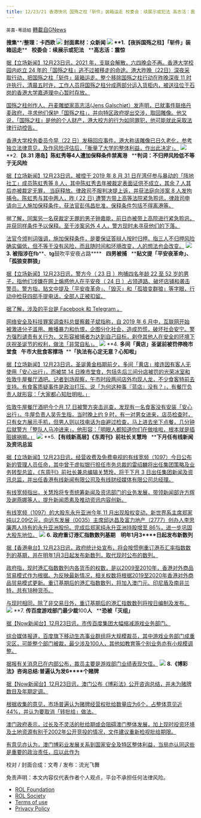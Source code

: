 ```yaml
---
title: 12/23/21 香港快讯 国殇之柱「斩件」装箱运走 校委会：续展示或犯法 高志活：震惊
---
```

`英喜-粵語組` [轉載自GNews](https://gnews.org/zh-hans/1784314/)

**搜集****/****整理：卡西欧**
![](https://assets.gnews.org/wp-content/uploads/2021/12/1223fenmian.jpg)
封面素材：众新闻
![](https://assets.gnews.org/wp-content/uploads/2021/12/Screen-Shot-2021-12-23-at-11.10.16-AM.png)
**1.****【夜拆国殇之柱】「斩件」装箱运走****   ****校委会：续展示或犯法****   ****高志活：震惊**

[据【立场新闻】12月23日讯，2021 年，支联会解散，六四晚会不再。香港大学校园内屹立  24 年的「国殇之柱」逃不过被移走的命途。港大昨晚（22日）深夜采取行动，把国殇之柱「斩件」装箱运走。整个移除国殇之柱行动在昨晚深夜 11 时许执行，清晨五时许，工作人员将国殇之柱分成两部分运入货柜内，被送往位于石岗的香港大学嘉道理中心暂时存放。](https://www.thestandnews.com/society/港大國殤之柱範圍-晚上遭圍板白布圍封)

[国殇之柱创作人、丹麦雕塑家高志活(Jens Galschiøt）发声明，已就事件联络丹麦政府，寻求他们保护「国殇之柱」，并向特区政府提出交涉，取回雕像。他又说，「国殇之柱」是他的个人财产，港大校方的行为如同罪犯，他可能就此采取法律行动控告。](https://www.thestandnews.com/society/港大國殤之柱範圍-晚上遭圍板白布圍封)

[香港大学校务委员今早（22 日）发稿回应事件，港大称该雕像已日久老化，参考独立法律意见，及作风险评估后，「衡量了大学的整体利益，作出此决定」。](https://www.thestandnews.com/society/港大國殤之柱範圍-晚上遭圍板白布圍封)
![](https://assets.gnews.org/wp-content/uploads/2021/12/Screen-Shot-2021-12-23-at-11.10.27-AM.png)
**2.****【****8.31 ****港岛】陈虹秀等****4****人遭加保释条件禁离港****   ****判词：不归押风险低不等于无风险**

[据【立场新闻】12月23日讯，被控于 2019 年 8 月 31 日在湾仔参与暴动的「阵地社工」成员陈虹秀等 8 人，其中陈虹秀去年被裁定表面证供不成立，其余 7 人其后亦被裁定无罪， 当庭释放。律政司不服判决提上诉，并获法庭向涉案 8 人发拘捕令。陈虹秀与其中两人，昨 ( 22 日) 遭警方带上高等法院紧急聆讯，律政司申请向三人施加保释条件，获法官彭伟昌批准，保释条件包括不得离港等。](https://www.thestandnews.com/court/831-港島陳虹秀等-4-人遭加保釋條件禁離港-判詞不歸押風險低不等於無風險)

据[了解，同案另一名获裁定无罪的男子钟嘉能，前日亦被带上高院进行紧急聆讯，并获同样条件予以保释。至于涉案另外 4 人，警方现时未寻获他们的下落。](https://www.thestandnews.com/court/831-港島陳虹秀等-4-人遭加保釋條件禁離港-判詞不歸押風險低不等於無風險)

[法官今颁判词强调，施加保释条件，是要保证答辩人按时归押。指三人不归押风险确实偏低，但不等于没有风险，而且随时间和环境改变，人的想法也会改变。](https://www.thestandnews.com/court/831-港島陳虹秀等-4-人遭加保釋條件禁離港-判詞不歸押風險低不等於無風險)
![](https://assets.gnews.org/wp-content/uploads/2021/12/Screen-Shot-2021-12-23-at-11.10.36-AM.png)
**3. ****被指涉在****fb****、****tg****鼓吹平安夜占路****   ****四男被捕****   ****贴文提「平安夜革命」、「孤狼变群狼」**

[据【立场新闻】12月23日讯，警方今（ 23 日 ）拘捕四名年龄 22 至 52 岁的男子，指他们涉嫌在网上煽惑他人在平安夜（ 24 日 ）占领道路、破坏店铺和袭击警员。警方指，贴文中提及「平安夜革命」、「毁灭」和「孤狼变群狼」等字眼，行动中检获四部手提电话，全部人正被扣留。](https://www.thestandnews.com/society/被指涉在fbtg鼓吹平安夜佔路-四男被捕-貼文提平安夜革命孤狼變群狼)

[据了解，涉及的平台是 Facebook 和 Telegram 。](https://www.thestandnews.com/society/被指涉在fbtg鼓吹平安夜佔路-四男被捕-貼文提平安夜革命孤狼變群狼)

[网络安全及科技罪案调查科总督察戴子斌指称，自 2019 年 6 月中，互联网开始被激进分子滥用、散播暴力和仇恨，企图分化社会，造成恐慌，破坏社会安宁。警方强烈谴责有关行为，又形容被捕者为达到自己目标，剥夺其他人在安全的环境下庆祝圣诞节的权利，做法「非常自私」。](https://www.thestandnews.com/society/被指涉在fbtg鼓吹平安夜佔路-四男被捕-貼文提平安夜革命孤狼變群狼)
![](https://assets.gnews.org/wp-content/uploads/2021/12/Screen-Shot-2021-12-23-at-11.10.45-AM.png)
**4. ****多间「黄店」圣诞前被罚停晚市堂食****   ****午市大批食客撑场****  ****「执法有心定无意？心知啦」**

[据【立场新闻】12月23日讯，圣诞黄金档期前夕，多间「黄店」接连因有客人无使用「安心出行」，而被禁 14 日晚市堂食，包括先后三间分店被罚的光荣冰室和佐敦牛屋餐厅酒吧。记者到场观察，午市时段两间店外均现人龙，不少食客特前去支持。有食客质疑事件是政治打压、说「为何这种事『蓝店』没有？」，有餐厅负责人就形容：「大家都心知肚明啦。」](https://www.thestandnews.com/society/多間黃店聖誕前被罰停晚市堂食-午市大批食客撐場-執法有心定無意心知啦)

[佐敦牛屋餐厅酒吧今个月 17 日被警方突击巡查，发现有一名食客没有安装「安心出行」。牛屋负责人吴先生指，当时晚上约 9 时，有一对男女进来，店员检查时，只有女方展示手机，但男人则以找电话为由避过检查，马上进去坐下点餐，几分钟后就警方「整队人马冲进来」，他形容：「明眼人都知道你们在做啥啦，根本就是插赃嫁祸嘛。」](https://www.thestandnews.com/society/多間黃店聖誕前被罰停晚市堂食-午市大批食客撐場-執法有心定無意心知啦)
![](https://assets.gnews.org/wp-content/uploads/2021/12/Screen-Shot-2021-12-23-at-11.10.54-AM.png)
**5.****【有线新高层】《东周刊》前社长关慧玲****   ****下月任有线新闻及资讯总监**

[据【立场新闻】12月23日讯，经营收费及免费电视的有线宽频（1097）今日公布新的管理人员任命，其中曾于虚拟银行担任市务总裁的雷绍麟将出任集团策略及业务转型总监，《东周刊》前社长兼总编辑关慧玲，将于下月 3 日出任集团新闻及资讯总监，并出任香港有线新闻有限公司及有线财经媒体有限公司总经理。](https://www.thestandnews.com/society/有線新高層東周刊前社長關慧玲-下月任有線新聞及資訊總監)

[有线宽频指出，关慧玲将专责统筹新闻及资讯部门的业务发展，带领新闻部许方辉及谢燕娜等人，提升新闻质素及推动资讯内容创新。](https://www.thestandnews.com/society/有線新高層東周刊前社長關慧玲-下月任有線新聞及資訊總監)

[有线宽频（1097）的大股东永升亚洲今年 11 月出现股权变动，新世界系主席郑家纯以2.09亿元，向远东发展（0035）主席邱达昌及富力地产（2777）创办人李思廉两人持有的永升亚洲股份。完成后郑家纯永升亚洲持股增至 86%，进一步巩固大股东地位。](https://www.thestandnews.com/society/有線新高層東周刊前社長關慧玲-下月任有線新聞及資訊總監)
![](https://assets.gnews.org/wp-content/uploads/2021/12/Screen-Shot-2021-12-23-at-11.11.03-AM.png)
**6. ****政府重订港汇指数数列基期　明年****1****月****3****日起发布新数列**

[据【香港电台】12月23日讯，政府统计处宣布，将会按惯例重订港币汇率指数数列的基期，并在明年1月3日起发布新数列，取代现时公布的数列。](https://news.rthk.hk/rthk/ch/component/k2/1625698-20211223.htm?spTabChangeable=0)

[政府指，现时港汇指数数列内各货币的权数，是以2009至2010年，香港对外商品贸易模式作为根据。为反映最新情况，相关权数将根据2019至2020年香港对外商品贸易模式更新。重订基期后的港汇指数数列，将加入澳门元、印尼盾及南非兰特，共有18种货币。](https://news.rthk.hk/rthk/ch/component/k2/1625698-20211223.htm?spTabChangeable=0)

[与现时相同，除了非交易日外，重订基期后的港汇指数数列将按日编制及发布。](https://news.rthk.hk/rthk/ch/component/k2/1625698-20211223.htm?spTabChangeable=0)
![](https://assets.gnews.org/wp-content/uploads/2021/12/Screen-Shot-2021-12-23-at-11.11.14-AM.png)
**7. ****传百度游戏部门最少裁****100****人****   ****恐被「灭组」**

[据【Now新闻台】12月23日讯，市传百度集团大幅缩减游戏业务部门。](https://news.now.com/home/finance/player?newsId=460970)

[综合媒体报道，百度旗下移动生态事业群组将大规模裁员，其中游戏业务部门成重灾区，可能整个部门被裁，最少涉及100人，其他如教育等个别业务亦有小规模调整。](https://news.now.com/home/finance/player?newsId=460970)

[据报有关消息已在内部公布，裁员主要是游戏部门业绩表现欠佳。](https://news.now.com/home/finance/player?newsId=460970)
![](https://assets.gnews.org/wp-content/uploads/2021/12/Screen-Shot-2021-12-23-at-11.11.23-AM.png)
**8.****《博彩法》咨询总结****:****普遍认为发****6****个赌牌**

[据【Now新闻台】12月23日讯，澳门公布《博彩法》公开咨询总结，并未为赌牌数目及年期定调。](https://news.now.com/home/finance/player?newsId=460995)

[根据收集的意见，市场普遍认为赌牌经营权批给数量应为6个，占整体意见近44%，并认为要取消「转批给」做法。](https://news.now.com/home/finance/player?newsId=460995)

[澳门政府表示，过长及不灵活的批给期或会阻碍澳门整体发展，加上现时投资环境及土地资源有别于2002年公开竞投的情况，文件建议重新检视批给期限。](https://news.now.com/home/finance/player?newsId=460995)

[有意见亦认为，澳门博彩业发展关系到国家安全及特区整体利益，当局亦认同这些是重要的政治责任，应以此作为](https://news.now.com/home/finance/player?newsId=460995)

校对 / 封面合成：文粤 / 发布：流光飞舞

 

免责声明：本文内容仅代表作者个人观点，平台不承担任何法律风险。

- [ROL Foundation](https://rolfoundation.org/)
- [ROL Society](https://rolsociety.org/)
- [Terms of use](https://gnews.org/terms-of-use-3/)
- [Privacy Policy](https://gnews.org/privacy-policy/)
